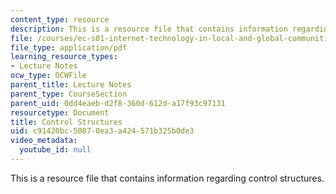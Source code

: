 ```yaml
---
content_type: resource
description: This is a resource file that contains information regarding control structures.
file: /courses/ec-s01-internet-technology-in-local-and-global-communities-spring-2005-summer-2005/c91420bc50870ea3a424571b325b0de3_MITEC_S01S05_l04_cont.pdf
file_type: application/pdf
learning_resource_types:
- Lecture Notes
ocw_type: OCWFile
parent_title: Lecture Notes
parent_type: CourseSection
parent_uid: 0dd4eaeb-d2f8-360d-612d-a17f93c97131
resourcetype: Document
title: Control Structures
uid: c91420bc-5087-0ea3-a424-571b325b0de3
video_metadata:
  youtube_id: null
---
```

This is a resource file that contains information regarding control structures.


